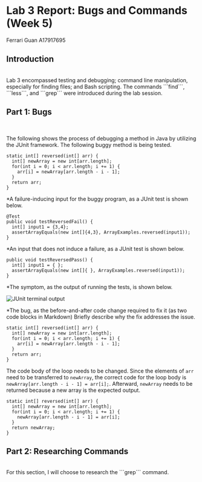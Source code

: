 # Lab 3 Report: Bugs and Commands (Week 5)
Ferrari Guan A17917695

## Introduction

<br />
Lab 3 encompassed testing and debugging; command line manipulation, especially for finding files; and Bash scripting. The commands ```find```, ```less```, and ```grep``` were introduced during the lab session. 
<br />

## Part 1: Bugs
<br />

The following shows the process of debugging a method in Java by utilizing the JUnit framework. 
The following buggy method is being tested. 
```
static int[] reversed(int[] arr) {
  int[] newArray = new int[arr.length];
  for(int i = 0; i < arr.length; i += 1) {
    arr[i] = newArray[arr.length - i - 1];
  }
  return arr;
}
```
*A failure-inducing input for the buggy program, as a JUnit test is shown below.
```
@Test
public void testReversedFail() {
  int[] input1 = {3,4};
  assertArrayEquals(new int[]{4,3}, ArrayExamples.reversed(input1));
}
```
*An input that does not induce a failure, as a JUnit test is shown below. 
```
public void testReversedPass() {
  int[] input1 = { };
  assertArrayEquals(new int[]{ }, ArrayExamples.reversed(input1));
}
```
*The symptom, as the output of running the tests, is shown below. 

![JUnit terminal output](https://b2bomber2.github.io/cse15l-lab-reports/Photos/lab3-0.png)

*The bug, as the before-and-after code change required to fix it (as two code blocks in Markdown)
Briefly describe why the fix addresses the issue. 
```
static int[] reversed(int[] arr) {
  int[] newArray = new int[arr.length];
  for(int i = 0; i < arr.length; i += 1) {
    arr[i] = newArray[arr.length - i - 1];
  }
  return arr;
}
```
The code body of the loop needs to be changed. Since the elements of ```arr``` need to be transferred to ```newArray```, the correct code for the loop body is ```newArray[arr.length - i - 1] = arr[i];```. Afterward, ```newArray``` needs to be returned because a new array is the expected output. 
```
static int[] reversed(int[] arr) {
  int[] newArray = new int[arr.length];
  for(int i = 0; i < arr.length; i += 1) {
    newArray[arr.length - i - 1] = arr[i];
  }
  return newArray;
}
```

## Part 2: Researching Commands
<br />
For this section, I will choose to research the ```grep``` command. 
<br />
